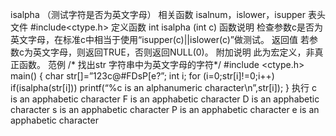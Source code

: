 isalpha （测试字符是否为英文字母）
相关函数
isalnum，islower，isupper
表头文件
#include<ctype.h>
定义函数
int isalpha (int c)
函数说明
检查参数c是否为英文字母，在标准c中相当于使用“isupper(c)||islower(c)”做测试。
返回值
若参数c为英文字母，则返回TRUE，否则返回NULL(0)。
附加说明
此为宏定义，非真正函数。
范例
/* 找出str 字符串中为英文字母的字符*/
#include <ctype.h>
main()
{
char str[]=”123c@#FDsP[e?”;
int i;
for (i=0;str[i]!=0;i++)
if(isalpha(str[i])) printf(“%c is an alphanumeric character\n”,str[i]);
}
执行
c is an apphabetic character
F is an apphabetic character
D is an apphabetic character
s is an apphabetic character
P is an apphabetic character
e is an apphabetic character